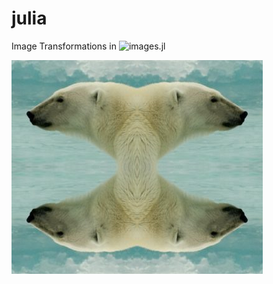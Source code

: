 # julia

Image Transformations in ![images.jl](https://github.com/verneh/julia/blob/main/images.jl)

![Bear](https://github.com/verneh/julia/blob/main/images/bear.png)

